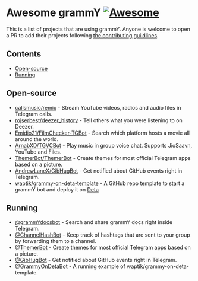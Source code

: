 <!--lint disable awesome-git-repo-age awesome-heading-->
# Awesome grammY [![Awesome](https://awesome.re/badge.svg)](https://awesome.re)

<!--lint ignore double-link-->
This is a list of projects that are using grammY. Anyone is welcome to open a PR to add their projects following [the contributing guildlines](https://github.com/grammyjs/awesome-grammY/blob/main/CONTRIBUTING.md).

## Contents

- [Open-source](#open-source)
- [Running](#running)

## Open-source

- [callsmusic/remix](https://github.com/callsmusic/remix) - Stream YouTube videos, radios and audio files in Telegram calls.
- [rojserbest/deezer_history](https://github.com/rojserbest/deezer_history) - Tell others what you were listening to on Deezer.
- [Emidio21/FilmChecker-TGBot](https://github.com/Emidio21/FilmChecker-TGBot) - Search which platform hosts a movie all around the world.
- [ArnabXD/TGVCBot](https://github.com/ArnabXD/TGVCBot) - Play music in group voice chat. Supports JioSaavn, YouTube and Files.
- [ThemerBot/ThemerBot](https://github.com/ThemerBot/themerbot) - Create themes for most official Telegram apps based on a picture.
- [AndrewLaneX/GibHugBot](https://github.com/AndrewLaneX/GibHugBot) - Get notified about GitHub events right in Telegram.
- [waptik/grammy-on-deta-template](https://github.com/waptik/grammy-on-deta-template) - A GitHub repo template to start a grammY bot and deploy it on [Deta](https://www.deta.sh/?ref=waptik)

## Running

- [@grammYdocsbot](https://t.me/grammydocsbot) - Search and share grammY docs right inside Telegram.
- [@ChannelHashBot](https://t.me/ChannelHashBot) - Keep track of hashtags that are sent to your group by forwarding them to a channel.
- [@ThemerBot](https://t.me/themerbot) - Create themes for most official Telegram apps based on a picture.
- [@GibHugBot](https://t.me/GibHugBot) - Get notified about GitHub events right in Telegram.
- [@GrammyOnDetaBot](https://t.me/GrammyOnDetaBot) - A running example of waptik/grammy-on-deta-template.
